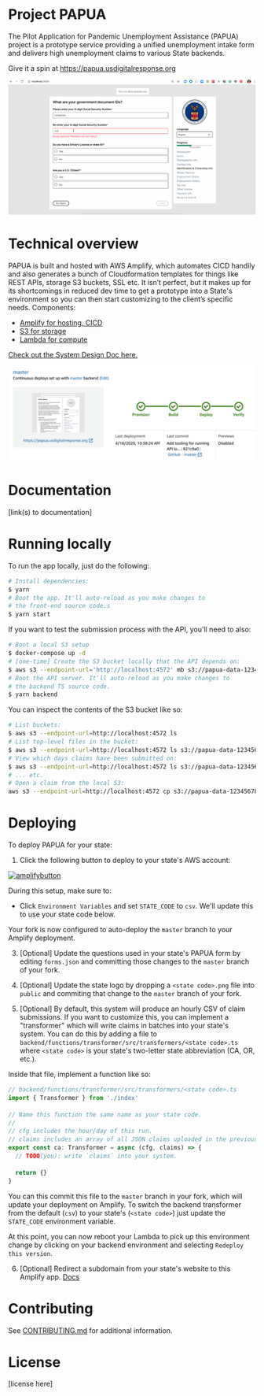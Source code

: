 # Project PAPUA

The Pilot Application for Pandemic Unemployment Assistance (PAPUA) project is a prototype service providing a unified unemployment intake form and delivers high unemployment claims to various State backends. 

Give it a spin at https://papua.usdigitalresponse.org

![](./media/validation.gif)

# Technical overview
PAPUA is built and hosted with AWS Amplify, which automates CICD handily and also generates a bunch of Cloudformation templates for things like REST APIs, storage S3 buckets, SSL etc. It isn’t perfect, but it makes up for its shortcomings in reduced dev time to get a prototype into a State's environment so you can then start customizing to the client’s specific needs.
Components:
- [Amplify for hosting, CICD][2]
- [S3 for storage][3]
- [Lambda for compute][4]

[Check out the System Design Doc here.][1]

![amplify-cicd](./media/amplify-cicd.png)

# Documentation

[link(s) to documentation]

# Running locally

To run the app locally, just do the following:

```bash
# Install dependencies:
$ yarn
# Boot the app. It'll auto-reload as you make changes to
# the front-end source code.s
$ yarn start
```

If you want to test the submission process with the API, you'll need to also:

```bash
# Boot a local S3 setup
$ docker-compose up -d
# [one-time] Create the S3 bucket locally that the API depends on:
$ aws s3 --endpoint-url='http://localhost:4572' mb s3://papua-data-123456789
# Boot the API server. It'll auto-reload as you make changes to
# the backend TS source code.
$ yarn backend
```

You can inspect the contents of the S3 bucket like so:

```bash
# List buckets:
$ aws s3 --endpoint-url=http://localhost:4572 ls
# List top-level files in the bucket:
$ aws s3 --endpoint-url=http://localhost:4572 ls s3://papua-data-123456789/
# View which days claims have been submitted on:
$ aws s3 --endpoint-url=http://localhost:4572 ls s3://papua-data-123456789/claims/
# ... etc.
# Open a claim from the local S3:
aws s3 --endpoint-url=http://localhost:4572 cp s3://papua-data-123456789/claims/day=2020-04-18/hour=16/3.json - | jq .
```

# Deploying

To deploy PAPUA for your state:

1. Click the following button to deploy to your state's AWS account:

[![amplifybutton](https://oneclick.amplifyapp.com/button.svg)](https://console.aws.amazon.com/amplify/home#/deploy?repo=https://github.com/usdigitalresponse/project-papua)

During this setup, make sure to:

- Click `Environment Variables` and set `STATE_CODE` to `csv`. We'll update this to use your state code below.

Your fork is now configured to auto-deploy the `master` branch to your Amplify deployment.

3. [Optional] Update the questions used in your state's PAPUA form by editing `forms.json` and committing those changes to the `master` branch of your fork.

4. [Optional] Update the state logo by dropping a `<state code>.png` file into `public` and commiting that change to the `master` branch of your fork.

5. [Optional] By default, this system will produce an hourly CSV of claim submissions. If you want to customize this, you can implement a "transformer" which will write claims in batches into your state's system. You can do this by adding a file to `backend/functions/transformer/src/transformers/<state code>.ts` where `<state code>` is your state's two-letter state abbreviation (CA, OR, etc.).

Inside that file, implement a function like so:

```ts
// backend/functions/transformer/src/transformers/<state code>.ts
import { Transformer } from './index'

// Name this function the same name as your state code.
//
// cfg includes the hour/day of this run.
// claims includes an array of all JSON claims uploaded in the previous hour.
export const ca: Transformer = async (cfg, claims) => {
  // TODO(you): write `claims` into your system.

  return {}
}
```

You can this commit this file to the `master` branch in your fork, which will update your deployment on Amplify. To switch the backend transformer from the default (`csv`) to your state's (`<state code>`) just update the `STATE_CODE` environment variable.

At this point, you can now reboot your Lambda to pick up this environment change by clicking on your backend environment and selecting `Redeploy this version`.

6. [Optional] Redirect a subdomain from your state's website to this Amplify app. [Docs](https://docs.aws.amazon.com/amplify/latest/userguide/custom-domains.html)

# Contributing

See [CONTRIBUTING.md](CONTRIBUTING.md) for additional information.

# License

[license here]

[1]: https://docs.google.com/document/d/1Jntt7jOtc_5Qj4SP7GdC4u3Uyg9z_kU6jsm3CpCaeWU/edit?usp=sharing
[2]: https://aws.amazon.com/amplify/
[3]: https://docs.aws.amazon.com/AmazonS3/latest/dev/Welcome.html
[4]: https://aws.amazon.com/lambda/
